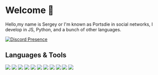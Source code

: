 # Welcome 👋
Hello,my name is Sergey or I'm known as Portsdie in social networks, I develop in JS, Python, and a bunch of other languages.

[![Discord Presence](https://lanyard.cnrad.dev/api/967308327367364648)](https://discord.com/users/967308327367364648)

## Languages & Tools
<img src="https://img.icons8.com/color/48/java-coffee-cup-logo--v1.png"/> <img src="https://img.icons8.com/color/48/javascript.png"/> <img src="https://img.icons8.com/color/48/python.png"/> <img src="https://img.icons8.com/ios/48/flask.png"/> <img src="https://img.icons8.com/fluency/48/node-js.png"/> <img src="https://img.icons8.com/dusk/48/php-logo.png"/> <img src="https://img.icons8.com/color/48/html-5.png"/> <img src="https://img.icons8.com/color/48/css3.png"/> <img src="https://img.icons8.com/color/48/discord-logo.png"/> <img src="https://img.icons8.com/color/48/vk-circled--v2.png"/> <img src="https://reactnative.dev/img/header_logo.svg">

